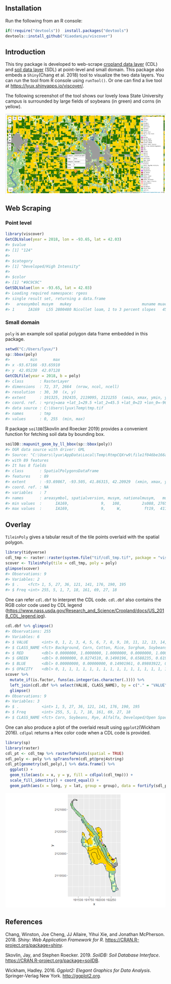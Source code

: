 ## Installation

Run the following from an R console:

``` r
if(!require("devtools"))  install.packages("devtools")
devtools::install_github("XiaodanLyu/viscover")
```

## Introduction

This tiny package is developed to web-scrape [cropland data
layer](https://nassgeodata.gmu.edu/CropScape/) (CDL) and [soil data
layer](https://websoilsurvey.sc.egov.usda.gov/App/WebSoilSurvey.aspx)
(SDL) at point-level and small domain. This package also embeds a `Shiny`(Chang et al. 2018) tool to visualize the
two data layers. You can run the tool from R console using `runTool()`.
Or one can find a live tool at <https://lyux.shinyapps.io/viscover/>.

The following screenshot of the tool shows our lovely Iowa State University campus is surrounded by large fields of soybeans (in green) and corns (in yellow).

![](figures/overlay-CDL2018.png)

## Web Scraping

### Point level

``` r
library(viscover)
GetCDLValue(year = 2018, lon = -93.65, lat = 42.03)
#> $value
#> [1] "124"
#> 
#> $category
#> [1] "Developed/High Intensity"
#> 
#> $color
#> [1] "#9C9C9C"
GetSDLValue(lon = -93.65, lat = 42.03)
#> Loading required namespace: rgeos
#> single result set, returning a data.frame
#>   areasymbol musym   mukey                               muname muacres
#> 1      IA169   L55 2800480 Nicollet loam, 1 to 3 percent slopes   45662
```

### Small domain

`poly` is an example soil spatial polygon data frame embedded in this
package.

``` r
setwd("C:/Users/lyux/")
sp::bbox(poly)
#>         min       max
#> x -93.67166 -93.65910
#> y  42.05230  42.07128
GetCDLFile(year = 2018, b = poly)
#> class       : RasterLayer 
#> dimensions  : 72, 37, 2664  (nrow, ncol, ncell)
#> resolution  : 30, 30  (x, y)
#> extent      : 191325, 192435, 2119095, 2121255  (xmin, xmax, ymin, ymax)
#> coord. ref. : +proj=aea +lat_1=29.5 +lat_2=45.5 +lat_0=23 +lon_0=-96 +x_0=0 +y_0=0 +ellps=GRS80 +towgs84=0,0,0,0,0,0,0 +units=m +no_defs 
#> data source : C:\Users\lyux\Temp\tmp.tif 
#> names       : tmp 
#> values      : 0, 255  (min, max)
```

R package `soilDB`(Skovlin and Roecker 2019) provides a convenient
function for fetching soil data by bounding box.

``` r
soilDB::mapunit_geom_by_ll_bbox(sp::bbox(poly))
#> OGR data source with driver: GML 
#> Source: "C:\Users\lyux\AppData\Local\Temp\RtmpCQXrw9\file1f046be166a9.gml", layer: "mapunitpoly"
#> with 89 features
#> It has 8 fields
#> class       : SpatialPolygonsDataFrame 
#> features    : 89 
#> extent      : -93.69867, -93.505, 41.86315, 42.20929  (xmin, xmax, ymin, ymax)
#> coord. ref. : NA 
#> variables   : 7
#> names       : areasymbol, spatialversion, musym, nationalmusym,   mukey, muareaacres, mupolygonkey 
#> min values  :      IA169,              9,   108,         2s088, 2765537,  0.66275951,    210801004 
#> max values  :      IA169,              9,     W,          ft19,  411348,  9.50876739,    210839804
```

## Overlay

`TileinPoly` gives a tabular result of the tile points overlaid with the
spatial polygon.

``` r
library(tidyverse)
cdl_tmp <- raster::raster(system.file("tif/cdl_tmp.tif", package = "viscover"))
scover <- TileinPoly(tile = cdl_tmp, poly = poly)
glimpse(scover)
#> Observations: 9
#> Variables: 2
#> $ .    <fct> 1, 5, 27, 36, 121, 141, 176, 190, 195
#> $ Freq <int> 255, 5, 1, 7, 18, 161, 69, 27, 18
```

One can refer `cdl.dbf` to interpret the CDL code. `cdl.dbf` also
contains the RGB color code used by CDL legend
(<https://www.nass.usda.gov/Research_and_Science/Cropland/docs/US_2018_CDL_legend.jpg>).

``` r
cdl.dbf %>% glimpse()
#> Observations: 255
#> Variables: 6
#> $ VALUE      <int> 0, 1, 2, 3, 4, 5, 6, 7, 8, 9, 10, 11, 12, 13, 14, 1...
#> $ CLASS_NAME <fct> Background, Corn, Cotton, Rice, Sorghum, Soybeans, ...
#> $ RED        <dbl> 0.0000000, 1.0000000, 1.0000000, 0.0000000, 1.00000...
#> $ GREEN      <dbl> 0.0000000, 0.8274510, 0.1490196, 0.6588235, 0.61960...
#> $ BLUE       <dbl> 0.00000000, 0.00000000, 0.14901961, 0.89803922, 0.0...
#> $ OPACITY    <dbl> 0, 1, 1, 1, 1, 1, 1, 1, 1, 1, 1, 1, 1, 1, 1, 1, 1, ...
scover %>% 
  mutate_if(is.factor, funs(as.integer(as.character(.)))) %>% 
  left_join(cdl.dbf %>% select(VALUE, CLASS_NAME), by = c("." = "VALUE")) %>% 
  glimpse()
#> Observations: 9
#> Variables: 3
#> $ .          <int> 1, 5, 27, 36, 121, 141, 176, 190, 195
#> $ Freq       <int> 255, 5, 1, 7, 18, 161, 69, 27, 18
#> $ CLASS_NAME <fct> Corn, Soybeans, Rye, Alfalfa, Developed/Open Space,...
```

One can also produce a plot of the overlaid result using
`ggplot2`(Wickham 2016). `cdlpal` returns a Hex color code when a CDL
code is provided.

``` r
library(sp)
library(raster)
cdl_pt <- cdl_tmp %>% rasterToPoints(spatial = TRUE) 
sdl_poly <- poly %>% spTransform(cdl_pt@proj4string)
cdl_pt[geometry(sdl_poly),] %>% data.frame() %>% 
  ggplot() +
  geom_tile(aes(x = x, y = y, fill = cdlpal(cdl_tmp))) + 
  scale_fill_identity() + coord_equal() +
  geom_path(aes(x = long, y = lat, group = group), data = fortify(sdl_poly))
```

![](figures/unnamed-chunk-7-1.png)<!-- -->

## References

<div id="refs" class="references">

<div id="ref-shiny">

Chang, Winston, Joe Cheng, JJ Allaire, Yihui Xie, and Jonathan
McPherson. 2018. *Shiny: Web Application Framework for R*.
<https://CRAN.R-project.org/package=shiny>.

</div>

<div id="ref-soilDB">

Skovlin, Jay, and Stephen Roecker. 2019. *SoilDB: Soil Database
Interface*. <https://CRAN.R-project.org/package=soilDB>.

</div>

<div id="ref-ggplot2">

Wickham, Hadley. 2016. *Ggplot2: Elegant Graphics for Data Analysis*.
Springer-Verlag New York. <http://ggplot2.org>.

</div>

</div>
